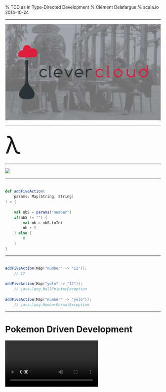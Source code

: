 % TDD as in Type-Directed Development
% Clément Delafargue
% scala.io 2014-10-24

-------------------------------------------

![](assets/clever.jpg)

-------------------------------------------

<span style="font-size: 5.5em;">λ</span>



-------------------------------------------

![](../../stuff-indexes/lol/forrest.jpg)

-------------------------------------------

```scala

def addFiveAction(
    params: Map[String, String]
) = {

    val nbS = params("number")
    if(nbS != "") {
        val nb = nbS.toInt
        nb + 5
    } else {
        0
    }
}

```

-------------------------------------------

```scala

addFiveAction(Map("number" -> "12"));
    // 17

addFiveAction(Map("yolo" -> "12"));
    // java.lang.NullPointerException

addFiveAction(Map("number" -> "yolo"));
    // java.lang.NumberFormatException

```

-------------------------------------------

# Pokemon Driven Development
<video src="../../stuff-indexes/lol/cat-clothes.webm" autoplay loop/>

-------------------------------------------

<div style="font-size: 0.8em;">

```scala

def addFiveAction(
  params: Map[String, String]) = {
    val nbS = params("number")

    if(nbS != null) {
        if(!nbS != "") {
            try {
                val nb = nbS.toInt
                nb + 5
            } catch {
                case e: NumberFormatException e => 0
            }
        }
    } else {
        0
    }
}

```
</div>

-------------------------------------------

<div style="font-size: 0.5em;">

```scala

def addNumbersAction(
  params: Map[String, String]) = {
    val nbS1 = params("n1");
    val nbS2 = params("n2");

    if(nbS1 != null) {
        if(!nbS1 != "") {
            try {
                val nb1 = nbS1.toInt
                if(nbS2 != null) {
                    if(!nbS2 != "") {
                        try {
                            val nb2 = nbS2.toInt
                            nbS1 + nbS2
                        } catch {
                            case e: NumberFormatException => 0
                        }
                    }
                }
            } catch {
                case e: NumberFormatException => 0
            }
        }
    } else {
        0
    }
}

```
</div>

-------------------------------------------

![](assets/carrie.jpg)


-------------------------------------------

![](assets/option.png)

-------------------------------------------


```scala

def parseInt(str: String):
  Option[Int]

map[A,B]#get(key: A): Option[B]
```

-------------------------------------------

```scala
def getInt(
    index: String,
    vals: Map[String, String]
): Option[Int]
```

-------------------------------------------

![](assets/flatmap.png)

-------------------------------------------

<div style="font-size: 0.9em;">
```scala
def addNumbersAction(
  params: Map[String, String]
): Int = {
    val i1 = getInt("n1", params)
    val i2 = getInt("n2", params)
    i1.getOrElse(0) + i2.getOrElse(0)
}

```

</div>

-------------------------------------------

<video src="../../stuff-indexes/lol/computer-ok.webm" autoplay loop/>

-------------------------------------------


<div style="font-size: 1.5em;">
```scala
List[A: Ordering]#max: A
```
</div>

-------------------------------------------

<div style="font-size: 0.9em;">

```scala
scala> List[Int]().max

java.lang.UnsupportedOperationException:
empty.max
```
</div>


-------------------------------------------

Non-empty list

![](assets/nel.png)

-------------------------------------------

![](assets/validation.png)


# Have a look at scalaz
![](assets/academics.jpg)

-------------------------------------------

- Validation
- \\/
- NonEmptyList
- Task

-------------------------------------------

<video src="../../stuff-indexes/lol/obviously.webm" autoplay loop/>

-------------------------------------------

<video src="../../stuff-indexes/lol/computer-no.webm" autoplay loop/>


# Why not tests?

# Why not only tests?

-------------------------------------------

<span style="font-size: 5.5em;">∃</span>

« there exists »

-------------------------------------------

<span style="font-size: 5.5em;">∀</span>

« for all »

-------------------------------------------

Type &hArr; Property

Program &hArr; Proof

-------------------------------------------

# provably > probably


# Expressive type systems

-------------------------------------------

# Parametricity

-------------------------------------------


```scala

def f(
    x: A
): A

```

-------------------------------------------

```scala

def compose[A,B,C](
    g: (B => C),
    f: (A => B)
): (A => C)

```
-------------------------------------------

```scala

def reverse[A](
    xs: List[A]
): List[A]

```
-------------------------------------------

# Theorems for free
<video src="../../stuff-indexes/lol/money-shower.webm" autoplay loop/>

-------------------------------------------

```scala
trait List[A] {
    def filter(p: A => Boolean): List[A]

    def map[B](f: A => B): List[B]
}

l.filter(compose(p,f)).map(f) ==
l.map(f).filter(f)
```

-------------------------------------------


# null
<video src="../../stuff-indexes/lol/bang-boom.webm" autoplay loop/>

# reflection
<video src="../../stuff-indexes/lol/bicycle-gorilla.webm" autoplay loop/>

# exceptions
<video src="../../stuff-indexes/lol/retards.webm" autoplay loop/>

# toString / equals / hashCode
<video src="../../stuff-indexes/lol/driving-fail.webm" autoplay loop/>

# Side effects
<video src="../../stuff-indexes/lol/nazi-chainsaw.webm" autoplay loop/>


# Fast and loose reasoning is morally correct

# Scala collections are morally disturbing
<video src="../../stuff-indexes/lol/bad-panda.webm" autoplay loop/>

-------------------------------------------


# Type-Directed Development

# Confidence

# Small bites
<video src="../../stuff-indexes/lol/parallel-chew.webm" autoplay loop/>

# Hole-Driven-Development
<video src="../../stuff-indexes/lol/abyss.webm" autoplay loop/>

-------------------------------------------

```scala
case object Hole

def compose[A,B,C](
    g: (B => C),
    f: (A => B)
): (A => C) = Hole

```

Hole has type `A => C`

-------------------------------------------

```scala

def compose[A,B,C](
    g: (B => C),
    f: (A => B)
): (A => C) = (x: A) => Hole

```

`x` has type `A`

Hole has type `C`

-------------------------------------------

```scala

def compose[A,B,C](
    g: (B => C),
    f: (A => B)
): (A => C) = (x: A) => g(Hole)

```

`X` has type `A`

Hole has type `B`

-------------------------------------------


```scala

def compose[A,B,C](
    g: (B => C),
    f: (A => B)
): (A => C) = (x: A) => g(f(Hole))

```
`x` has type `A`

Hole has type `A`

`Hole = x`

-------------------------------------------

```scala

def compose[A,B,C](
    g: (B => C),
    f: (A => B)
): (A => C) = (x: A) => g(f(x))

```

# Types are the best doc

Hoogle
<http://www.haskell.org/hoogle>


# Types can't always prove everything

# And that's ok

-------------------------------------------

```scala

def reverse[A](
    xs: List[A]
): List[A]

```
-------------------------------------------

<div style="font-size: 1.2em;">

```scala

def reverseProp[A: Equal](
  xs: List[A],
  ys: List[A]
) = {

    reverse(xs ++ ys) ==
    reverse(ys) ++ reverse(xs)
}
```

</div>

# Property-based reasoning

# Perfect for edge cases

-------------------------------------------

Types *then*

Property-based tests *then*

Unit tests

# Model data as case classes

# Lay out the function types

# Write property-based tests

# Implement

# Unit test


# Thanks

-------------------------------------------

[Parametricity](http://dl.dropboxusercontent.com/u/7810909/media/doc/parametricity.pdf)

<http://haskell.org>

<http://scala.org>

<http://rustlang.org>

